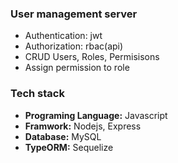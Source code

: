 ### User management server

- Authentication: jwt
- Authorization: rbac(api)
- CRUD Users, Roles, Permisisons
- Assign permission to role

### Tech stack

- **Programing Language:** Javascript
- **Framwork:** Nodejs, Express
- **Database:** MySQL
- **TypeORM:** Sequelize
